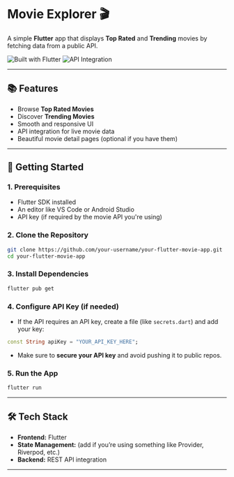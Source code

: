 # Movie Explorer 🎬

A simple **Flutter** app that displays **Top Rated** and **Trending** movies by fetching data from a public API.

![Built with Flutter](https://img.shields.io/badge/Built%20with-Flutter-blue)
![API Integration](https://img.shields.io/badge/API-REST%20API-green)

---

## 📚 Features
- Browse **Top Rated Movies**
- Discover **Trending Movies**
- Smooth and responsive UI
- API integration for live movie data
- Beautiful movie detail pages (optional if you have them)

---

## 🚀 Getting Started

### 1. Prerequisites
- Flutter SDK installed
- An editor like VS Code or Android Studio
- API key (if required by the movie API you're using)

### 2. Clone the Repository

```bash
git clone https://github.com/your-username/your-flutter-movie-app.git
cd your-flutter-movie-app
```

### 3. Install Dependencies

```bash
flutter pub get
```

### 4. Configure API Key (if needed)
- If the API requires an API key, create a file (like `secrets.dart`) and add your key:

```dart
const String apiKey = "YOUR_API_KEY_HERE";
```

- Make sure to **secure your API key** and avoid pushing it to public repos.

### 5. Run the App

```bash
flutter run
```

---

## 🛠 Tech Stack
- **Frontend:** Flutter
- **State Management:** (add if you’re using something like Provider, Riverpod, etc.)
- **Backend:** REST API integration

---
